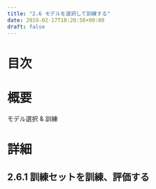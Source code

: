 ```yaml
---
title: "2.6 モデルを選択して訓練する"
date: 2019-02-17T18:20:58+09:00
draft: false
---
```


# 目次
<!-- START doctoc -->
<!-- END doctoc -->

# 概要
モデル選択 & 訓練

# 詳細

## 2.6.1 訓練セットを訓練、評価する

